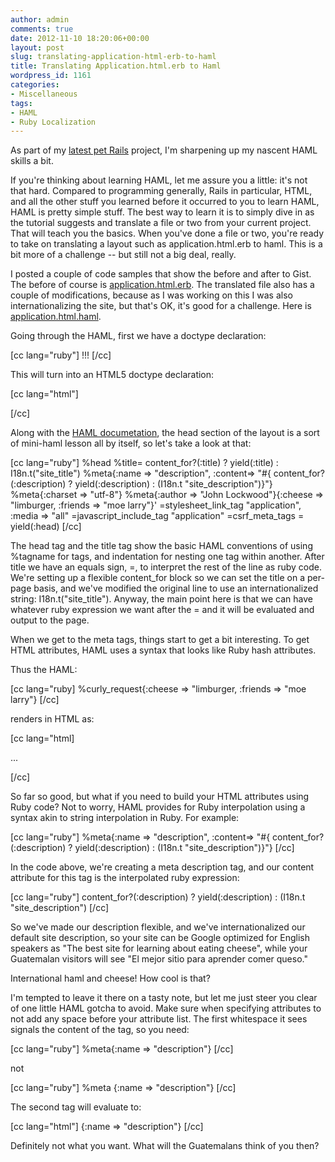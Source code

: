 ```yaml
---
author: admin
comments: true
date: 2012-11-10 18:20:06+00:00
layout: post
slug: translating-application-html-erb-to-haml
title: Translating Application.html.erb to Haml
wordpress_id: 1161
categories:
- Miscellaneous
tags:
- HAML
- Ruby Localization
---
```


As part of my [latest pet Rails](http://johnlockwood.com/2012/11/07/learnapp/) project, I'm sharpening up my nascent HAML skills a bit.  

If you're thinking about learning HAML, let me assure you a little:  it's not that hard.  Compared to programming generally, Rails in particular, HTML, and all the other stuff you learned before it occurred to you to learn HAML, HAML is pretty simple stuff.  The best way to learn it is to simply dive in as the tutorial suggests and translate a file or two from your current project.  That will teach you the basics.  When you've done a file or two, you're ready to take on translating a layout such as application.html.erb to haml.  This is a bit more of a challenge -- but still not a big deal, really.

I posted a couple of code samples that show the before and after to Gist.  The before of course is [application.html.erb](https://gist.github.com/4051866).  The translated file also has a couple of modifications, because as I was working on this I was also internationalizing the site, but that's OK, it's good for a challenge.  Here is [application.html.haml](https://gist.github.com/4051775).

Going through the HAML, first we have a doctype declaration:

[cc lang="ruby"]
!!!
[/cc]

This will turn into an HTML5 doctype declaration:

[cc lang="html"]

[/cc]

Along with the [HAML documetation](http://haml.info/docs/yardoc/file.REFERENCE.html), the head section of the layout is a sort of mini-haml lesson all by itself, so let's take a look at that:

[cc lang="ruby"]
%head
  %title= content_for?(:title) ? yield(:title) : I18n.t("site_title")
  %meta{:name => "description", :content=> "#{ content_for?(:description) ? yield(:description) : (I18n.t "site_description")}"}
  %meta{:charset => "utf-8"}
  %meta{:author => "John Lockwood"}{:cheese => "limburger, :friends => "moe larry"}'
  =stylesheet_link_tag    "application", :media => "all"
  =javascript_include_tag "application"
  =csrf_meta_tags
  = yield(:head)
[/cc]

The head tag and the title tag show the basic HAML conventions of using %tagname for tags, and indentation for nesting one tag within another.  After title we have an equals sign, =, to interpret the rest of the line as ruby code.  We're setting up a flexible content_for block so we can set the title on a per-page basis, and we've modified the original line to use an internationalized string:  I18n.t("site_title").  Anyway, the main point here is that we can have whatever ruby expression we want after the = and it will be evaluated and output to the page.

When we get to the meta tags, things start to get a bit interesting.  To get HTML attributes, HAML uses a syntax that looks like Ruby hash attributes.

Thus the HAML:

[cc lang="ruby]
%curly_request{:cheese => "limburger, :friends => "moe larry"}
[/cc]

renders in HTML as:

[cc lang="html]

...

[/cc]

So far so good, but what if you need to build your HTML attributes using Ruby code?  Not to worry, HAML provides for Ruby interpolation using a syntax akin to string interpolation in Ruby.  For example:

[cc lang="ruby"]
%meta{:name => "description", :content=> "#{ content_for?(:description) ? yield(:description) : (I18n.t "site_description")}"}
[/cc]

In the code above, we're creating a meta description tag, and our content attribute for this tag is the interpolated ruby expression:

[cc lang="ruby"]
content_for?(:description) ? yield(:description) : (I18n.t "site_description")
[/cc]

So we've made our description flexible, and we've internationalized our default site description, so your site can be Google optimized for English speakers as "The best site for learning about eating cheese", while your Guatemalan visitors will see "El mejor sitio para aprender comer queso."

International haml and cheese!  How cool is that?

I'm tempted to leave it there on a tasty note, but let me just steer you clear of one little HAML gotcha to avoid.  Make sure when specifying attributes to not add any space before your attribute list.  The first whitespace it sees signals the content of the tag, so you need:

[cc lang="ruby"]
%meta{:name => "description"}
[/cc]

not

[cc lang="ruby"]
%meta {:name => "description"}
[/cc]

The second tag will evaluate to:

[cc lang="html"]
{:name => "description"}
[/cc]

Definitely not what you want.  What will the Guatemalans think of you then?

